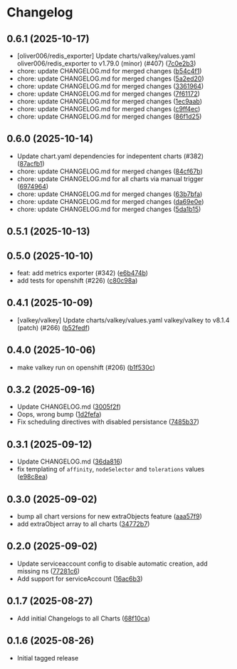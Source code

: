 # Changelog


## 0.6.1 (2025-10-17)

* [oliver006/redis_exporter] Update charts/valkey/values.yaml oliver006/redis_exporter to v1.79.0 (minor) (#407) ([7c0e2b3](https://github.com/CloudPirates-io/helm-charts/commit/7c0e2b3))
* chore: update CHANGELOG.md for merged changes ([b54c4f1](https://github.com/CloudPirates-io/helm-charts/commit/b54c4f1))
* chore: update CHANGELOG.md for merged changes ([5a2ed20](https://github.com/CloudPirates-io/helm-charts/commit/5a2ed20))
* chore: update CHANGELOG.md for merged changes ([3361964](https://github.com/CloudPirates-io/helm-charts/commit/3361964))
* chore: update CHANGELOG.md for merged changes ([7f61172](https://github.com/CloudPirates-io/helm-charts/commit/7f61172))
* chore: update CHANGELOG.md for merged changes ([1ec9aab](https://github.com/CloudPirates-io/helm-charts/commit/1ec9aab))
* chore: update CHANGELOG.md for merged changes ([c9ff4ec](https://github.com/CloudPirates-io/helm-charts/commit/c9ff4ec))
* chore: update CHANGELOG.md for merged changes ([86f1d25](https://github.com/CloudPirates-io/helm-charts/commit/86f1d25))

## 0.6.0 (2025-10-14)

* Update chart.yaml dependencies for indepentent charts (#382) ([87acfb1](https://github.com/CloudPirates-io/helm-charts/commit/87acfb1))
* chore: update CHANGELOG.md for merged changes ([84cf67b](https://github.com/CloudPirates-io/helm-charts/commit/84cf67b))
* chore: update CHANGELOG.md for all charts via manual trigger ([6974964](https://github.com/CloudPirates-io/helm-charts/commit/6974964))
* chore: update CHANGELOG.md for merged changes ([63b7bfa](https://github.com/CloudPirates-io/helm-charts/commit/63b7bfa))
* chore: update CHANGELOG.md for merged changes ([da69e0e](https://github.com/CloudPirates-io/helm-charts/commit/da69e0e))
* chore: update CHANGELOG.md for merged changes ([5da1b15](https://github.com/CloudPirates-io/helm-charts/commit/5da1b15))

## 0.5.1 (2025-10-13)


## 0.5.0 (2025-10-10)

* feat: add metrics exporter (#342) ([e6b474b](https://github.com/CloudPirates-io/helm-charts/commit/e6b474b))
* add tests for openshift (#226) ([c80c98a](https://github.com/CloudPirates-io/helm-charts/commit/c80c98a))

## 0.4.1 (2025-10-09)

* [valkey/valkey] Update charts/valkey/values.yaml valkey/valkey to v8.1.4 (patch) (#266) ([b52fedf](https://github.com/CloudPirates-io/helm-charts/commit/b52fedf))

## 0.4.0 (2025-10-06)

* make valkey run on openshift (#206) ([b1f530c](https://github.com/CloudPirates-io/helm-charts/commit/b1f530c))

## 0.3.2 (2025-09-16)

* Update CHANGELOG.md ([3005f2f](https://github.com/CloudPirates-io/helm-charts/commit/3005f2f))
* Oops, wrong bump ([1d2fefa](https://github.com/CloudPirates-io/helm-charts/commit/1d2fefa))
* Fix scheduling directives with disabled persistance ([7485b37](https://github.com/CloudPirates-io/helm-charts/commit/7485b37))

## 0.3.1 (2025-09-12)

* Update CHANGELOG.md ([36da816](https://github.com/CloudPirates-io/helm-charts/commit/36da816))
* fix templating of `affinity`, `nodeSelector` and `tolerations` values ([e98c8ea](https://github.com/CloudPirates-io/helm-charts/commit/e98c8ea))

## 0.3.0 (2025-09-02)

* bump all chart versions for new extraObjects feature ([aaa57f9](https://github.com/CloudPirates-io/helm-charts/commit/aaa57f9))
* add extraObject array to all charts ([34772b7](https://github.com/CloudPirates-io/helm-charts/commit/34772b7))

## 0.2.0 (2025-09-02)

* Update serviceaccount config to disable automatic creation, add missing ns ([77281c6](https://github.com/CloudPirates-io/helm-charts/commit/77281c6))
* Add support for serviceAccount ([16ac6b3](https://github.com/CloudPirates-io/helm-charts/commit/16ac6b3))

## 0.1.7 (2025-08-27)

* Add initial Changelogs to all Charts ([68f10ca](https://github.com/CloudPirates-io/helm-charts/commit/68f10ca))

## 0.1.6 (2025-08-26)

* Initial tagged release
